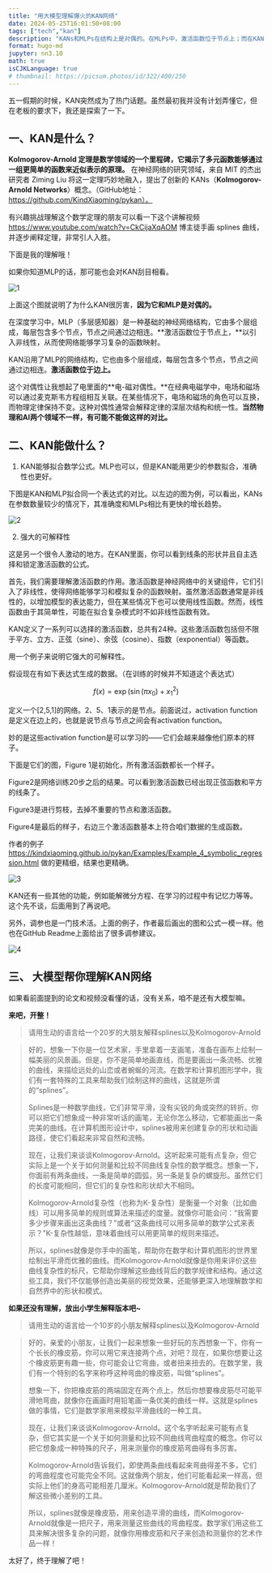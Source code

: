 ```yaml
---
title: "用大模型理解爆火的KAN网络"
date: 2024-05-25T16:01:50+08:00  
tags: ["tech","kan"]
description: "KANs和MLPs在结构上是对偶的。在MLPs中，激活函数位于节点上；而在KANs中，激活函数位于边（edges）上。"     
format: hugo-md
jupyter: nn3.10
math: true
isCJKLanguage: true
# thumbnail: https://picsum.photos/id/322/400/250
---
```


五一假期的时候，KAN突然成为了热门话题。虽然最初我并没有计划弄懂它，但在老板的要求下，我还是探索了一下。

## 一、KAN是什么？

**Kolmogorov-Arnold 定理是数学领域的一个里程碑，它揭示了多元函数能够通过一组更简单的函数来近似表示的原理。** 在神经网络的研究领域，来自 MIT 的杰出研究者 Ziming Liu 将这一定理巧妙地融入，提出了创新的 KANs（**Kolmogorov-Arnold Networks**）概念。（GitHub地址：https://github.com/KindXiaoming/pykan）。

有兴趣挑战理解这个数学定理的朋友可以看一下这个讲解视频  https://www.youtube.com/watch?v=CkCijaXqAOM   博主徒手画 splines 曲线，并逐步阐释定理，非常引人入胜。

下面是我的理解哦！

如果你知道MLP的话，那可能也会对KAN刮目相看。

![1](/img/20240525/1.png)

上面这个图就说明了为什么KAN很厉害，**因为它和MLP是对偶的。**

在深度学习中，MLP（多层感知器）是一种基础的神经网络结构，它由多个层组成，每层包含多个节点，节点之间通过边相连。**激活函数位于节点上，**以引入非线性，从而使网络能够学习复杂的函数映射。

KAN沿用了MLP的网络结构，它也由多个层组成，每层包含多个节点，节点之间通过边相连。**激活函数位于边上。**

这个对偶性让我想起了电里面的**电-磁对偶性。**在经典电磁学中，电场和磁场可以通过麦克斯韦方程组相互关联。在某些情况下，电场和磁场的角色可以互换，而物理定律保持不变。这种对偶性通常会解释定律的深层次结构和统一性。**当然物理和AI两个领域不一样，有可能不能做这样的对比。**

## 二、KAN能做什么？

1. KAN能够拟合数学公式。MLP也可以，但是KAN能用更少的参数拟合，准确性也更好。

下图是KAN和MLP拟合同一个表达式的对比。以左边的图为例，可以看出，KANs在参数数量较少的情况下，其准确度和MLPs相比有更快的增长趋势。

![2](/img/20240525/2.png)

2. 强大的可解释性

这是另一个很令人激动的地方。在KAN里面，你可以看到线条的形状并且自主选择和锁定激活函数的公式。

首先，我们需要理解激活函数的作用。激活函数是神经网络中的关键组件，它们引入了非线性，使得网络能够学习和模拟复杂的函数映射。虽然激活函数通常是非线性的，以增加模型的表达能力，但在某些情况下也可以使用线性函数。然而，线性函数由于其简单性，可能在拟合复杂模式时不如非线性函数有效。

KAN定义了一系列可以选择的激活函数，总共有24种。这些激活函数包括但不限于平方、立方、正弦（sine）、余弦（cosine）、指数（exponential）等函数。

用一个例子来说明它强大的可解释性。

假设现在有如下表达式生成的数据。（在训练的时候并不知道这个表达式）

$$
 f(x) =  \exp\left(\sin\left(\pi x_{0}\right) + x_{1}^2\right)
$$

定义一个[2,5,1]的网络。2、5、1表示的是节点。前面说过，activation function是定义在边上的，也就是说节点与节点之间会有activation function。

妙的是这些activation function是可以学习的——它们会越来越像他们原本的样子。

下面是它们的图，Figure 1是初始化，所有激活函数都长一个样子。

Figure2是网络训练20步之后的结果。可以看到激活函数已经出现正弦函数和平方的线条了。

Figure3是进行剪枝，去掉不重要的节点和激活函数。

Figure4是最后的样子，右边三个激活函数基本上符合咱们数据的生成函数。

作者的例子 https://kindxiaoming.github.io/pykan/Examples/Example_4_symbolic_regression.html   做的更精细，结果也更精确。

![3](/img/20240525/3.png)

KAN还有一些其他的功能，例如能解微分方程、在学习的过程中有记忆力等等。这个先不谈，后面用到了再说吧。

另外，调参也是一门技术活。上面的例子，作者最后画出的图和公式一模一样。他也在GitHub Readme上面给出了很多调参建议。

![4](/img/20240525/4.png)

## 三、 大模型帮你理解KAN网络

如果看前面提到的论文和视频没看懂的话，没有关系，咱不是还有大模型嘛。 

**来吧，开整！**

> 请用生动的语言给一个20岁的大朋友解释splines以及Kolmogorov-Arnold
> 

> 好的，想象一下你是一位艺术家，手里拿着一支画笔，准备在画布上绘制一幅美丽的风景画。但是，你不是简单地画直线，而是要画出一条流畅、优雅的曲线，来描绘远处的山峦或者蜿蜒的河流。在数学和计算机图形学中，我们有一套特殊的工具来帮助我们绘制这样的曲线，这就是所谓的“splines”。
> 
> 
> Splines是一种数学曲线，它们非常平滑，没有尖锐的角或突然的转折。你可以把它们想象成一种非常听话的画笔，无论你怎么移动，它都能画出一条完美的曲线。在计算机图形设计中，splines被用来创建复杂的形状和动画路径，使它们看起来非常自然和流畅。
> 
> 现在，让我们来谈谈Kolmogorov-Arnold。这听起来可能有点复杂，但它实际上是一个关于如何测量和比较不同曲线复杂性的数学概念。想象一下，你面前有两条曲线，一条是简单的圆弧，另一条是复杂的螺旋形。虽然它们的长度可能相同，但它们的复杂性和形状却大不相同。
> 
> Kolmogorov-Arnold复杂性（也称为K-复杂性）是衡量一个对象（比如曲线）可以用多简单的规则或算法来描述的度量。就像你可能会问：“我需要多少步骤来画出这条曲线？”或者“这条曲线可以用多简单的数学公式来表示？”K-复杂性越低，意味着曲线可以用更简单的规则来描述。
> 
> 所以，splines就像是你手中的画笔，帮助你在数学和计算机图形的世界里绘制出平滑而优雅的曲线。而Kolmogorov-Arnold就像是你用来评价这些曲线复杂性的标尺，它帮助你理解这些曲线背后的数学规律和结构。通过这些工具，我们不仅能够创造出美丽的视觉效果，还能够更深入地理解数学和自然界中的形状和模式。
> 

**如果还没有理解，放出小学生解释版本吧~**

> 请用生动的语言给一个10岁的小朋友解释splines以及Kolmogorov-Arnold
> 

> 好的，亲爱的小朋友，让我们一起来想象一些好玩的东西想象一下，你有一个长长的橡皮筋，你可以用它来连接两个点，对吧？现在，如果你想要让这个橡皮筋更有趣一些，你可能会让它弯曲，或者扭来扭去的。在数学里，我们有一个特别的名字来称呼这种弯曲的橡皮筋，叫做“splines”。
> 
> 
> 想象一下，你把橡皮筋的两端固定在两个点上，然后你想要橡皮筋尽可能平滑地弯曲，就像你在画画时用铅笔画一条优美的曲线一样。这就是splines做的事情，它们是数学家用来模拟平滑曲线的一种工具。
> 
> 现在，让我们来谈谈Kolmogorov-Arnold。这个名字听起来可能有点复杂，但它其实是一个关于如何测量和比较不同曲线弯曲程度的概念。你可以把它想象成一种特殊的尺子，用来测量你的橡皮筋弯曲得有多厉害。
> 
> Kolmogorov-Arnold告诉我们，即使两条曲线看起来弯曲得差不多，它们的弯曲程度也可能完全不同。这就像两个朋友，他们可能看起来一样高，但实际上他们的身高可能相差几厘米。Kolmogorov-Arnold就是帮助我们了解这些微小差别的工具。
> 
> 所以，splines就像是橡皮筋，用来创造平滑的曲线，而Kolmogorov-Arnold就像是一把尺子，用来测量这些曲线的弯曲程度。数学家们用这些工具来解决很多复杂的问题，就像你用橡皮筋和尺子来创造和测量你的艺术作品一样！
> 

太好了，终于理解了吧！